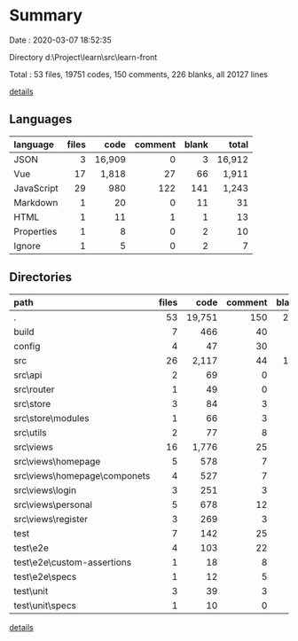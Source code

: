 # Summary

Date : 2020-03-07 18:52:35

Directory d:\Project\learn\src\learn-front

Total : 53 files,  19751 codes, 150 comments, 226 blanks, all 20127 lines

[details](details.md)

## Languages
| language | files | code | comment | blank | total |
| :--- | ---: | ---: | ---: | ---: | ---: |
| JSON | 3 | 16,909 | 0 | 3 | 16,912 |
| Vue | 17 | 1,818 | 27 | 66 | 1,911 |
| JavaScript | 29 | 980 | 122 | 141 | 1,243 |
| Markdown | 1 | 20 | 0 | 11 | 31 |
| HTML | 1 | 11 | 1 | 1 | 13 |
| Properties | 1 | 8 | 0 | 2 | 10 |
| Ignore | 1 | 5 | 0 | 2 | 7 |

## Directories
| path | files | code | comment | blank | total |
| :--- | ---: | ---: | ---: | ---: | ---: |
| . | 53 | 19,751 | 150 | 226 | 20,127 |
| build | 7 | 466 | 40 | 55 | 561 |
| config | 4 | 47 | 30 | 21 | 98 |
| src | 26 | 2,117 | 44 | 103 | 2,264 |
| src\api | 2 | 69 | 0 | 7 | 76 |
| src\router | 1 | 49 | 0 | 5 | 54 |
| src\store | 3 | 84 | 3 | 10 | 97 |
| src\store\modules | 1 | 66 | 3 | 5 | 74 |
| src\utils | 2 | 77 | 8 | 11 | 96 |
| src\views | 16 | 1,776 | 25 | 63 | 1,864 |
| src\views\homepage | 5 | 578 | 7 | 22 | 607 |
| src\views\homepage\componets | 4 | 527 | 7 | 19 | 553 |
| src\views\login | 3 | 251 | 3 | 9 | 263 |
| src\views\personal | 5 | 678 | 12 | 22 | 712 |
| src\views\register | 3 | 269 | 3 | 10 | 282 |
| test | 7 | 142 | 25 | 24 | 191 |
| test\e2e | 4 | 103 | 22 | 19 | 144 |
| test\e2e\custom-assertions | 1 | 18 | 8 | 2 | 28 |
| test\e2e\specs | 1 | 12 | 5 | 3 | 20 |
| test\unit | 3 | 39 | 3 | 5 | 47 |
| test\unit\specs | 1 | 10 | 0 | 2 | 12 |

[details](details.md)